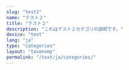 ```yaml
---
slug: "test2"
name: "テスト２"
title: "テスト２"
description: "これはテスト２カテゴリの説明です。"
device: "text"
lang: "ja"
type: "categories"
layout: "taxonomy"
permalink: "/text/ja/categories/"
---
```

